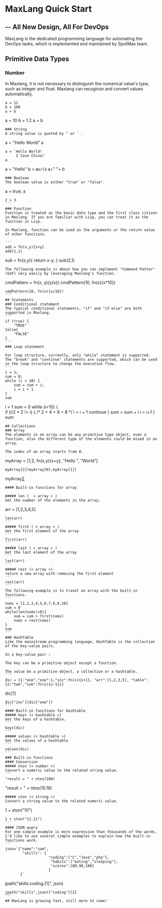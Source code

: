 # MaxLang Quick Start 
## -- All New Design, All For DevOps 

MaxLang is the dedicated programming language for automating the DevOps tasks, which is implemented and maintained by SpotMax team.

## Primitive Data Types
### Number
In Maxlang, it is not necessary to distinguish the numerical value's type, such as integer and float. Maxlang can recoginze and convert values automatically. 
```
a = 11
b = 100
a + b
``````
a = 10
b = 1.2
a + b
```
### String
A string value is quoted by " or ` .
```
a = "Hello World"
a
``````
a = `Hello World!
     I love China!`
a
``````
a = "Hello"
b = `World`
a+" "+ b
```
### Boolean
The boolean value is either "true" or "false".
```
a = true;
a
``````
2 > 3
```
### Function
Function is treated as the basic data type and the first class citizen in Maxlang. If you are familiar with Lisp, you can treat it as the function in Lisp.

In Maxlang, function can be used as the arguments or the return value of other functions.

```
add = fn(x,y){x+y}
add(1,1)
``````
sub = fn(x,y){
         return x-y;
       }
sub(2,1)
```
The following example is about how you can implement "Command Patter" (GoF) very easily by leveraging Maxlang's function.
```
cmdPattern = fn(x, y){y(x)}
cmdPattern(10, fn(x){x*10}) 

``````
cmdPattern(10, fn(x){x/10})
```
## Statements
### Conditional statement
The typical conditional statements, "if" and "if-else" are both supported in Maxlang.
```
if (true) {
    "TRUE"
}else{
    "FALSE"
}
```
### Loop statement

For loop structure, currently, only "while" statement is supported. The "break" and "continue" statements are supported, which can be used in the loop structure to change the execution flow.
```
i = 1;
sum = 0;
while (i < 10) {
    sum = sum + i;
    i = i + 1
}
sum 
``````
i = 1
sum = 0
while (i<10) {  
    if (i/2 * 2 != i) { /* 2 + 4 + 6 + 8 */
        i = i + 1
        continue
    }
    sum = sum + i
    i = i+1
}
sum
```
## Collections
### Array
The elements in an array can be any primitive type object, even a function, also the different type of the elements could be mixed in an array. 

The index of an array starts from 0.
```
myArray = [1,2, fn(x,y){x+y}, "Hello ", "World"]
``````
myArray[2](myArray[0],myArray[1])
``````
myArray[2](myArray[3],myArray[4])
```
#### Built-in functions for array

##### len (  < array > )
Get the number of the elements in the array.
```
arr = [1,2,3,4,5]
``````
len(arr)
```
##### first ( < array > )
Get the first element of the array
```
first(arr)
```
##### last ( < array > )
Get the last element of the array
```
last(arr)
```
##### rest (< array >)
return a new array with removing the first element 
```
rest(arr)
```
The following example is to travel an array with the built-in functions.
```
nums = [1,2,3,4,5,6,7,8,9,10]
sum = 0
while(len(nums)>0){
    sum = sum + first(nums)
    nums = rest(nums)
}
sum
```
### HashTable
Like the mainstream programming language, HashTable is the collection of the key-value pairs. 

In a key-value pair :

The key can be a primitive object except a function. 

The value be a primitive object, a collection or a hashtable. 
```
dic = {1:"one","one":1,"inc":fn(x){x+1}, "arr":[1,2,3,5], "table":{2:"two","sub":fn(x){x-1}}}
``````
dic[1]
``````
dic["inc"](dic["one"])
```
#### Built-in functions for Hashtable
##### keys (< hashtable >)
Get the keys of a hashtable.
```
keys(dic)
```
##### values (< hashtable >)
Get the values of a hashtable
```
values(dic)
```
### Built-in functions
#### Conversion
##### ntos (< number >)
Convert a numeric value to the related string value.
```
"result = " + ntos(100)
``````
"result = " + ntos(10.19)
```
##### ston (< string >)
Convert a string value to the related numeric value.
```
1 + ston("10")
``````
1 + ston("11.11")
```
#### JSON query
For one simple example is more expressive than thousands of the words, I'd like to use several simple examples to explain how the built-in functions work.
```
json=`{"name":"sam", 
        "skills": { 
                    "coding":["C","Java","php"], 
                     "habits":["eating","sleeping"],
                     "scores":[80,90,100]
                    }
       }`

``````
jpath("skills.coding.[1]", json)
``````
jpath("skills",json)["coding"][2]
```
## MaxLang is growing fast, still more to come!